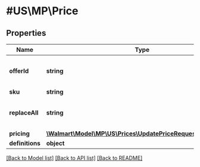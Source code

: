 # #US\MP\Price

## Properties

Name | Type | Description | Notes
------------ | ------------- | ------------- | -------------
**offerId** | **string** | This is applicable only for promotions | [optional]
**sku** | **string** |  |
**replaceAll** | **string** | This is applicable only for promotions | [optional]
**pricing** | [**\Walmart\Model\MP\US\Prices\UpdatePriceRequestPricingInner[]**](UpdatePriceRequestPricingInner.md) |  |
**definitions** | **object** |  | [optional]


[[Back to Model list]](../) [[Back to API list]](../../Api/US/MP) [[Back to README]](../../README.md)
